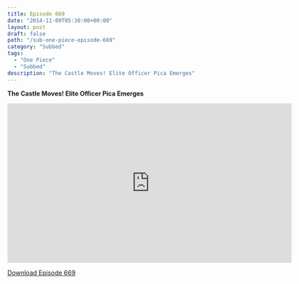 ```yaml
---
title: Episode 669
date: "2014-11-09T05:30:00+00:00"
layout: post
draft: false
path: "/sub-one-piece-episode-669"
category: "Subbed"
tags:
  - "One Piece"
  - "Subbed"
description: "The Castle Moves! Elite Officer Pica Emerges"
---
```


**The Castle Moves! Elite Officer Pica Emerges**

<iframe width="640" height="360" src="https://www.rapidvideo.com/e/G6FRPG9LIX" frameborder="0" marginwidth=0 marginheight=0 scrolling=no allowfullscreen></iframe>

<a href="http://ouo.io/qs/eCodkFEQ?s=https://rapidvid.to/d/https://www.rapidvideo.com/e/G6FRPG9LIX">Download Episode 669</a>
